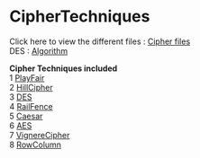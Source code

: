 # CipherTechniques
Click here to view the different files : [Cipher files](/src/main/java/com/cipher/ciphertechniques)    
DES : [Algorithm](http://page.math.tu-berlin.de/~kant/teaching/hess/krypto-ws2006/des.htm)

**Cipher Techniques included**  
1 [PlayFair](src/main/java/com/cipher/ciphertechniques/PlayFair.java)   
2 [HillCipher](src/main/java/com/cipher/ciphertechniques/HillCipher.java)   
3 [DES](src/main/java/com/cipher/ciphertechniques/DES.java)   
4 [RailFence](src/main/java/com/cipher/ciphertechniques/RailFence.java)   
5 [Caesar](src/main/java/com/cipher/ciphertechniques/Caesar.java)   
6 [AES](src/main/java/com/cipher/ciphertechniques/AES)   
7 [VignereCipher](src/main/java/com/cipher/ciphertechniques/VignereCipher.java)   
8 [RowColumn](src/main/java/com/cipher/ciphertechniques/RowColumn.java)   
